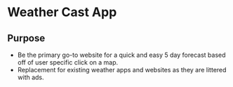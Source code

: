 # Weather Cast App

## Purpose
- Be the primary go-to website for a quick and easy 5 day forecast based off of user specific click on a map.
- Replacement for existing weather apps and websites as they are littered with ads.
